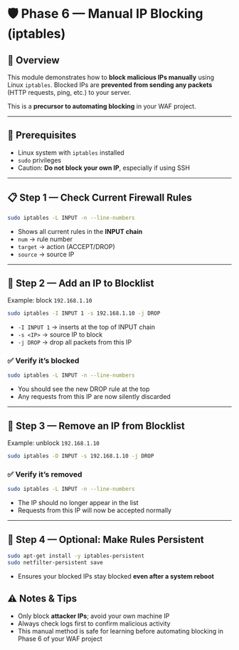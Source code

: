 # 🛡️ Phase 6 — Manual IP Blocking (iptables)

## 📌 Overview

This module demonstrates how to **block malicious IPs manually** using Linux `iptables`.
Blocked IPs are **prevented from sending any packets** (HTTP requests, ping, etc.) to your server.

This is a **precursor to automating blocking** in your WAF project.

---

## 🔧 Prerequisites

* Linux system with `iptables` installed
* `sudo` privileges
* Caution: **Do not block your own IP**, especially if using SSH

---

## 📋 Step 1 — Check Current Firewall Rules

```bash
sudo iptables -L INPUT -n --line-numbers
```

* Shows all current rules in the **INPUT chain**
* `num` → rule number
* `target` → action (ACCEPT/DROP)
* `source` → source IP

---

## 📌 Step 2 — Add an IP to Blocklist

Example: block `192.168.1.10`

```bash
sudo iptables -I INPUT 1 -s 192.168.1.10 -j DROP
```

* `-I INPUT 1` → inserts at the top of INPUT chain
* `-s <IP>` → source IP to block
* `-j DROP` → drop all packets from this IP

### ✅ Verify it’s blocked

```bash
sudo iptables -L INPUT -n --line-numbers
```

* You should see the new DROP rule at the top
* Any requests from this IP are now silently discarded

---

## 📌 Step 3 — Remove an IP from Blocklist

Example: unblock `192.168.1.10`

```bash
sudo iptables -D INPUT -s 192.168.1.10 -j DROP
```

### ✅ Verify it’s removed

```bash
sudo iptables -L INPUT -n --line-numbers
```

* The IP should no longer appear in the list
* Requests from this IP will now be accepted normally

---

## 📌 Step 4 — Optional: Make Rules Persistent

```bash
sudo apt-get install -y iptables-persistent
sudo netfilter-persistent save
```

* Ensures your blocked IPs stay blocked **even after a system reboot**

## ⚠️ Notes & Tips

* Only block **attacker IPs**; avoid your own machine IP
* Always check logs first to confirm malicious activity
* This manual method is safe for learning before automating blocking in Phase 6 of your WAF project


